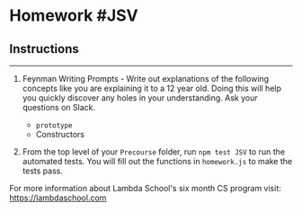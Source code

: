 # Homework #JSV

## Instructions

---

1. Feynman Writing Prompts - Write out explanations of the following concepts like you are explaining it to a 12 year old. Doing this will help you quickly discover any holes in your understanding. Ask your questions on Slack.

   - `prototype`
   - Constructors

2. From the top level of your `Precourse` folder, run `npm test JSV` to run the automated tests. You will fill out the functions in `homework.js` to make the tests pass.

For more information about Lambda School's six month CS program visit: https://lambdaschool.com
